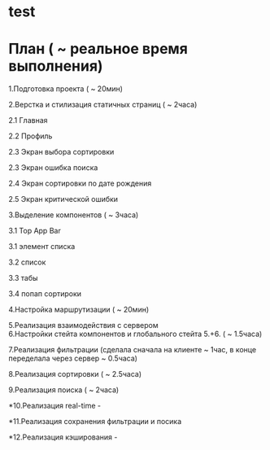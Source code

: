 # test


# План ( ~ реальное время выполнения)

1.Подготовка проекта ( ~ 20мин)

2.Верстка и стилизация статичных страниц ( ~ 2часа)

  2.1 Главная
  
  2.2 Профиль
  
  2.3 Экран выбора сортировки
  
  2.3 Экран ошибка поиска
  
  2.4 Экран сортировки по дате рождения
  
  2.5 Экран критической ошибки
  
3.Выделение компонентов ( ~ 3часа)

  3.1 Top App Bar
  
  3.1 элемент списка
  
  3.2 список
  
  3.3 табы
  
  3.4 попап сортироки
  
4.Настройка маршрутизации ( ~ 20мин)

5.Реализация взаимодействия с сервером  
6.Настройки стейта компонентов и глобального стейта  5.+6. ( ~ 1.5часа)

7.Реализация фильтрации (сделала сначала на клиенте ~ 1час, в конце переделала через сервер ~ 0.5часа)

8.Реализация сортировки ( ~ 2.5часа)

9.Реализация поиска ( ~ 2часа)

*10.Реализация real-time                                      -

*11.Реализация сохранения фильтрации и посика

*12.Реализация кэширования                                     -

